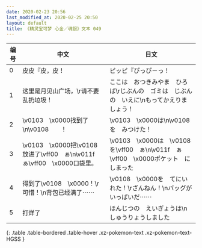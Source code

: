 ```yaml
---
date: 2020-02-23 20:56
last_modified_at: 2020-02-25 20:50
layout: default
title: 《精灵宝可梦 心金／魂银》文本 049
---
```

| 编号 | 中文 | 日文 |
| ---- | ---- | ---- |
| 0 | 皮皮『皮，皮！ | ピッピ『ぴっぴ－っ！ |
| 1 | 这里是月见山广场，\r请不要乱扔垃圾！ | ここは　おつきみやま　ひろば\rじぶんの　ゴミは　じぶんの　いえに\nもってかえりましょう！ |
| 2 | \v0103　\x0000找到了\n\v0108　　！ | \v0103　\x0000は\n\v0108　　を　みつけた！ |
| 3 | \v0103　\x0000把\v0108　　放进了\vff00　ぁ\n\v011f　ぁ\vff00　\x0000口袋里。 | \v0103　\x0000は　\v0108　　を\vff00　ぁ\n\v011f　ぁ\vff00　\x0000ポケット　に　しまった |
| 4 | 得到了\v0108　\x0000！\r可惜！\n背包已经满了⋯⋯ | \v0108　\x0000を　てにいれた！\rざんねん！\nバッグが　いっぱいだ⋯⋯ |
| 5 | 打烊了 | ほんじつの　えいぎょうは\nしゅうりょうしました |
{: .table .table-bordered .table-hover .xz-pokemon-text .xz-pokemon-text-HGSS }